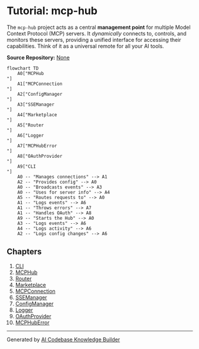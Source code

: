 # Tutorial: mcp-hub

The `mcp-hub` project acts as a central **management point** for multiple Model Context Protocol (MCP) servers.  It *dynamically* connects to, controls, and monitors these servers, providing a unified interface for accessing their capabilities. Think of it as a universal remote for all your AI tools.


**Source Repository:** [None](None)

```mermaid
flowchart TD
    A0["MCPHub
"]
    A1["MCPConnection
"]
    A2["ConfigManager
"]
    A3["SSEManager
"]
    A4["Marketplace
"]
    A5["Router
"]
    A6["Logger
"]
    A7["MCPHubError
"]
    A8["OAuthProvider
"]
    A9["CLI
"]
    A0 -- "Manages connections" --> A1
    A2 -- "Provides config" --> A0
    A0 -- "Broadcasts events" --> A3
    A0 -- "Uses for server info" --> A4
    A5 -- "Routes requests to" --> A0
    A1 -- "Logs events" --> A6
    A1 -- "Throws errors" --> A7
    A1 -- "Handles OAuth" --> A8
    A9 -- "Starts the Hub" --> A0
    A3 -- "Logs events" --> A6
    A4 -- "Logs activity" --> A6
    A2 -- "Logs config changes" --> A6
```

## Chapters

1. [CLI
](01_cli_.md)
2. [MCPHub
](02_mcphub_.md)
3. [Router
](03_router_.md)
4. [Marketplace
](04_marketplace_.md)
5. [MCPConnection
](05_mcpconnection_.md)
6. [SSEManager
](06_ssemanager_.md)
7. [ConfigManager
](07_configmanager_.md)
8. [Logger
](08_logger_.md)
9. [OAuthProvider
](09_oauthprovider_.md)
10. [MCPHubError
](10_mcphuberror_.md)


---

Generated by [AI Codebase Knowledge Builder](https://github.com/The-Pocket/Tutorial-Codebase-Knowledge)
